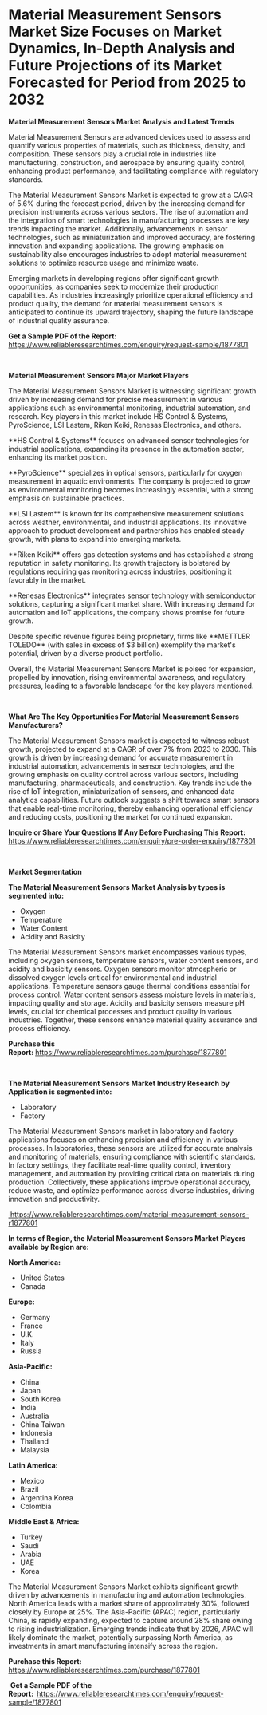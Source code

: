 <p><h1>Material Measurement Sensors Market Size Focuses on Market Dynamics, In-Depth Analysis and Future Projections of its Market Forecasted for Period from 2025 to 2032</h1></p><p><strong>Material Measurement Sensors Market Analysis and Latest Trends</strong></p>
<p><p>Material Measurement Sensors are advanced devices used to assess and quantify various properties of materials, such as thickness, density, and composition. These sensors play a crucial role in industries like manufacturing, construction, and aerospace by ensuring quality control, enhancing product performance, and facilitating compliance with regulatory standards. </p><p>The Material Measurement Sensors Market is expected to grow at a CAGR of 5.6% during the forecast period, driven by the increasing demand for precision instruments across various sectors. The rise of automation and the integration of smart technologies in manufacturing processes are key trends impacting the market. Additionally, advancements in sensor technologies, such as miniaturization and improved accuracy, are fostering innovation and expanding applications. The growing emphasis on sustainability also encourages industries to adopt material measurement solutions to optimize resource usage and minimize waste.</p><p>Emerging markets in developing regions offer significant growth opportunities, as companies seek to modernize their production capabilities. As industries increasingly prioritize operational efficiency and product quality, the demand for material measurement sensors is anticipated to continue its upward trajectory, shaping the future landscape of industrial quality assurance.</p></p>
<p><strong>Get a Sample PDF of the Report:&nbsp;</strong> <a href="https://www.reliableresearchtimes.com/enquiry/request-sample/1877801?utm_campaign=3444&utm_medium=2&utm_source=Github&utm_content=ia&utm_term=12042025&utm_id=material-measurement-sensors">https://www.reliableresearchtimes.com/enquiry/request-sample/1877801</a></p>
<p>&nbsp;</p>
<p><strong>Material Measurement Sensors Major Market Players</strong></p>
<p><p>The Material Measurement Sensors Market is witnessing significant growth driven by increasing demand for precise measurement in various applications such as environmental monitoring, industrial automation, and research. Key players in this market include HS Control & Systems, PyroScience, LSI Lastem, Riken Keiki, Renesas Electronics, and others.</p><p>**HS Control & Systems** focuses on advanced sensor technologies for industrial applications, expanding its presence in the automation sector, enhancing its market position.</p><p>**PyroScience** specializes in optical sensors, particularly for oxygen measurement in aquatic environments. The company is projected to grow as environmental monitoring becomes increasingly essential, with a strong emphasis on sustainable practices.</p><p>**LSI Lastem** is known for its comprehensive measurement solutions across weather, environmental, and industrial applications. Its innovative approach to product development and partnerships has enabled steady growth, with plans to expand into emerging markets.</p><p>**Riken Keiki** offers gas detection systems and has established a strong reputation in safety monitoring. Its growth trajectory is bolstered by regulations requiring gas monitoring across industries, positioning it favorably in the market.</p><p>**Renesas Electronics** integrates sensor technology with semiconductor solutions, capturing a significant market share. With increasing demand for automation and IoT applications, the company shows promise for future growth.</p><p>Despite specific revenue figures being proprietary, firms like **METTLER TOLEDO** (with sales in excess of $3 billion) exemplify the market's potential, driven by a diverse product portfolio.</p><p>Overall, the Material Measurement Sensors Market is poised for expansion, propelled by innovation, rising environmental awareness, and regulatory pressures, leading to a favorable landscape for the key players mentioned.</p></p>
<p>&nbsp;</p>
<p><strong>What Are The Key Opportunities For Material Measurement Sensors Manufacturers?</strong></p>
<p><p>The Material Measurement Sensors market is expected to witness robust growth, projected to expand at a CAGR of over 7% from 2023 to 2030. This growth is driven by increasing demand for accurate measurement in industrial automation, advancements in sensor technologies, and the growing emphasis on quality control across various sectors, including manufacturing, pharmaceuticals, and construction. Key trends include the rise of IoT integration, miniaturization of sensors, and enhanced data analytics capabilities. Future outlook suggests a shift towards smart sensors that enable real-time monitoring, thereby enhancing operational efficiency and reducing costs, positioning the market for continued expansion.</p></p>
<p><strong>Inquire or Share Your Questions If Any Before Purchasing This Report:</strong> <a href="https://www.reliableresearchtimes.com/enquiry/pre-order-enquiry/1877801?utm_campaign=3444&utm_medium=2&utm_source=Github&utm_content=ia&utm_term=12042025&utm_id=material-measurement-sensors">https://www.reliableresearchtimes.com/enquiry/pre-order-enquiry/1877801</a></p>
<p>&nbsp;</p>
<p><strong>Market Segmentation</strong></p>
<p><strong>The Material Measurement Sensors Market Analysis by types is segmented into:</strong></p>
<p><ul><li>Oxygen</li><li>Temperature</li><li>Water Content</li><li>Acidity and Basicity</li></ul></p>
<p><p>The Material Measurement Sensors market encompasses various types, including oxygen sensors, temperature sensors, water content sensors, and acidity and basicity sensors. Oxygen sensors monitor atmospheric or dissolved oxygen levels critical for environmental and industrial applications. Temperature sensors gauge thermal conditions essential for process control. Water content sensors assess moisture levels in materials, impacting quality and storage. Acidity and basicity sensors measure pH levels, crucial for chemical processes and product quality in various industries. Together, these sensors enhance material quality assurance and process efficiency.</p></p>
<p><strong>Purchase this Report:&nbsp;</strong><a href="https://www.reliableresearchtimes.com/purchase/1877801?utm_campaign=3444&utm_medium=2&utm_source=Github&utm_content=ia&utm_term=12042025&utm_id=material-measurement-sensors">https://www.reliableresearchtimes.com/purchase/1877801</a></p>
<p>&nbsp;</p>
<p><strong>The Material Measurement Sensors Market Industry Research by Application is segmented into:</strong></p>
<p><ul><li>Laboratory</li><li>Factory</li></ul></p>
<p><p>The Material Measurement Sensors market in laboratory and factory applications focuses on enhancing precision and efficiency in various processes. In laboratories, these sensors are utilized for accurate analysis and monitoring of materials, ensuring compliance with scientific standards. In factory settings, they facilitate real-time quality control, inventory management, and automation by providing critical data on materials during production. Collectively, these applications improve operational accuracy, reduce waste, and optimize performance across diverse industries, driving innovation and productivity.</p></p>
<p><a href="https://www.reliableresearchtimes.com/material-measurement-sensors-r1877801?utm_campaign=3444&utm_medium=2&utm_source=Github&utm_content=ia&utm_term=12042025&utm_id=material-measurement-sensors">&nbsp;https://www.reliableresearchtimes.com/material-measurement-sensors-r1877801</a></p>
<p><strong>In terms of Region, the Material Measurement Sensors Market Players available by Region are:</strong></p>
<p>
    <p> <strong> North America: </strong>
        <ul>
            <li>United States</li>
            <li>Canada</li>
        </ul>
        </p> 
    <p> <strong> Europe: </strong>
        <ul>
            <li>Germany</li>
            <li>France</li>
            <li>U.K.</li>
            <li>Italy</li>
            <li>Russia</li>
        </ul>
        </p> 
    <p> <strong> Asia-Pacific: </strong>
        <ul>
            <li>China</li>
            <li>Japan</li>
            <li>South Korea</li>
            <li>India</li>
            <li>Australia</li>
            <li>China Taiwan</li>
            <li>Indonesia</li>
            <li>Thailand</li>
            <li>Malaysia</li>
        </ul>
        </p> 
    <p> <strong> Latin America: </strong>
        <ul>
            <li>Mexico</li>
            <li>Brazil</li>
            <li>Argentina Korea</li>
            <li>Colombia</li>
        </ul>
        </p> 
    <p> <strong> Middle East & Africa: </strong>
        <ul>
            <li>Turkey</li>
            <li>Saudi</li>
            <li>Arabia</li>
            <li>UAE</li>
            <li>Korea</li>
        </ul>
    </p>
    </p>
<p><p>The Material Measurement Sensors Market exhibits significant growth driven by advancements in manufacturing and automation technologies. North America leads with a market share of approximately 30%, followed closely by Europe at 25%. The Asia-Pacific (APAC) region, particularly China, is rapidly expanding, expected to capture around 28% share owing to rising industrialization. Emerging trends indicate that by 2026, APAC will likely dominate the market, potentially surpassing North America, as investments in smart manufacturing intensify across the region.</p></p>
<p><strong>Purchase this Report: </strong><a href="https://www.reliableresearchtimes.com/purchase/1877801?utm_campaign=3444&utm_medium=2&utm_source=Github&utm_content=ia&utm_term=12042025&utm_id=material-measurement-sensors">https://www.reliableresearchtimes.com/purchase/1877801</a></p>
<p>&nbsp;<strong>Get a Sample PDF of the Report:&nbsp;&nbsp;</strong><a href="https://www.reliableresearchtimes.com/enquiry/request-sample/1877801?utm_campaign=3444&utm_medium=2&utm_source=Github&utm_content=ia&utm_term=12042025&utm_id=material-measurement-sensors">https://www.reliableresearchtimes.com/enquiry/request-sample/1877801</a></p>
<p><strong></strong></p>
<p><p></p><p></p><p></p></p>